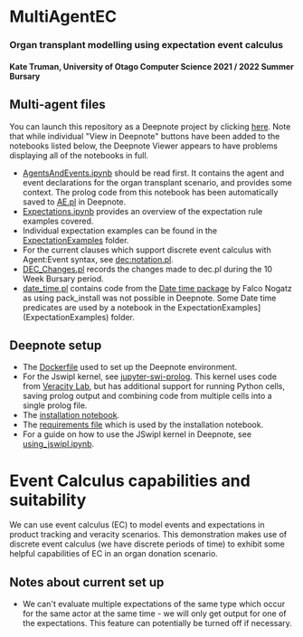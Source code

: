 # MultiAgentEC
### Organ transplant modelling using expectation event calculus 
#### Kate Truman, University of Otago Computer Science 2021 / 2022 Summer Bursary


## Multi-agent files
You can launch this repository as a Deepnote project by clicking [here](https://deepnote.com/launch?url=https%3A%2F%2Fgithub.com%2Fkatetruman%2FMultiAgentEC).
Note that while individual "View in Deepnote" buttons have been added to the notebooks listed below, the Deepnote Viewer appears to have problems displaying all of the notebooks in full.

- [AgentsAndEvents.ipynb](AgentsAndEvents.ipynb) should be read first. It contains the agent and event declarations for the organ transplant scenario, and provides some context. The prolog code from this notebook has been automatically saved to [AE.pl](AE.pl) in Deepnote.
- [Expectations.ipynb](Expectations.ipynb) provides an overview of the expectation rule examples covered.
- Individual expectation examples can be found in the [ExpectationExamples](ExpectationExamples) folder.
- For the current clauses which support discrete event calculus with Agent:Event syntax, see [dec:notation.pl](dec:notation.pl).
- [DEC_Changes.pl](DEC_Changes.pl) records the changes made to dec.pl during the 10 Week Bursary period.
- [date_time.pl](date_time.pl) contains code from the [Date time package](https://github.com/fnogatz/date_time) by Falco Nogatz as using pack_install was not possible in Deepnote. Some Date time predicates are used by a notebook in the ExpectationExamples](ExpectationExamples) folder.

## Deepnote setup
- The [Dockerfile](Dockerfile) used to set up the Deepnote environment.
- For the Jswipl kernel, see [jupyter-swi-prolog](jupyter-swi-prolog). This kernel uses code from [Veracity Lab](https://github.com/veracitylab/jupyter-swi-prolog), but has additional support for running Python cells, saving prolog output and combining code from multiple cells into a single prolog file.
- The [installation notebook](init.ipynb).
- The [requirements file](requirements.txt) which is used by the installation notebook.
- For a guide on how to use the JSwipl kernel in Deepnote, see [using_jswipl.ipynb](using_jswipl.ipynb).

# Event Calculus capabilities and suitability

We can use event calculus (EC) to model events and expectations in product tracking and veracity scenarios. This demonstration makes use of discrete event calculus (we have discrete periods of time) to exhibit some helpful capabilities of EC in an organ donation scenario.

## Notes about current set up
- We can't evaluate multiple expectations of the same type which occur for the same actor at the same time - we will only get output for one of the expectations. This feature can potentially be turned off if necessary.
